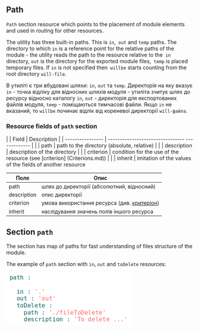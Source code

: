 ## Path

<code>Path</code> section resource which points to the placement of module elements and used in routing for other resources.  

The utility has three built-in paths. This is `in`,` out` and `temp` paths. The directory to which `in` is a reference point for the relative paths of the module - the utility reads the path to the resource relative to the` in` directory, `out` is the directory for the exported module files,` temp` is placed temporary files. If `in` is not specified then` willbe` starts counting from the root directory `will-file`.

В утиліті є три вбудовані шляхи: `in`, `out` та `temp`. Директорія на яку вказує `in` - точка відліку для відносних шляхів модуля - утиліта зчитує шлях до ресурсу відносно каталогу `in`, `out` - директорія для експортованих файлів модуля, `temp` - поміщаються тимчасові файли. Якщо `in` не вказаний, то `willbe` починає відлік від кореневої директорії `will-файла`.


### Resource fields of `path` section   

| | Field | Description |
| ---------------- | -------------------------------- ------------- |
| | path | path to the directory (absolute, relative) |
| | description | description of the directory |
| | criterion | condition for the use of the resource (see [criterion] (Criterions.md)) |
| | inherit | imitation of the values of the fields of another resource

| Поле           | Опис                                        |
|----------------|---------------------------------------------|
| path           | шлях до директорії (абсолютний, відносний)  |
| description    | опис директорії                             |
| criterion      | умова використання ресурса (див. [критеріон](Criterions.md)) |
| inherit        | наслідування значень полів іншого ресурса   |


## Section <code>path</code>

The section has map of paths for fast understanding of files structure of the module.    

The example of `path` section with `in`, `out` and `toDelete` resources:  

![section.path.png](./Images/section.path.png)
